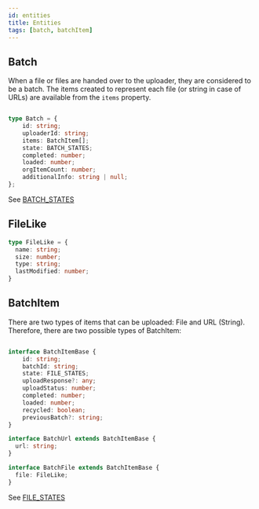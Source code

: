 ```yaml
---
id: entities
title: Entities
tags: [batch, batchItem]
---
```

## Batch

When a file or files are handed over to the uploader, they are considered to be a batch.
The items created to represent each file (or string in case of URLs) are available from the `items` property.

```typescript

type Batch = {
    id: string;
    uploaderId: string;
    items: BatchItem[];
    state: BATCH_STATES;
    completed: number;
    loaded: number;
    orgItemCount: number;
    additionalInfo: string | null;
};
```

See [BATCH_STATES](constants#batchStates) 

## FileLike

```typescript
type FileLike = {
  name: string;
  size: number;
  type: string;
  lastModified: number;
}
```

## BatchItem 

There are two types of items that can be uploaded: File and URL (String).
Therefore, there are two possible types of BatchItem:

```typescript

interface BatchItemBase {
    id: string;
    batchId: string;
    state: FILE_STATES;
    uploadResponse?: any;
    uploadStatus: number;
    completed: number;
    loaded: number;
    recycled: boolean;
    previousBatch?: string;
}

interface BatchUrl extends BatchItemBase {
  url: string;
}

interface BatchFile extends BatchItemBase {
  file: FileLike;
}

```

See [FILE_STATES](constants#fileStates) 
